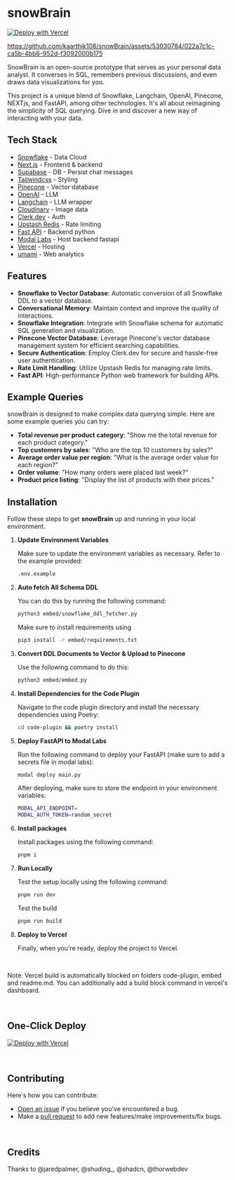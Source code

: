 # snowBrain

[![Deploy with Vercel](https://vercel.com/button)](https://vercel.com/new/clone?repository-url=https://github.com/kaarthik108/snowbrain&project-name=snowbrain&repo-name=snowbrain)



https://github.com/kaarthik108/snowBrain/assets/53030784/022a7c1c-ca5b-4bb6-952d-f3092000b175



SnowBrain is an open-source prototype that serves as your personal data analyst. It converses in SQL, remembers previous discussions, and even draws data visualizations for you.

This project is a unique blend of Snowflake, Langchain, OpenAI, Pinecone, NEXTjs, and FastAPI, among other technologies. It's all about reimagining the simplicity of SQL querying. Dive in and discover a new way of interacting with your data.

## Tech Stack
- [Snowflake](https://www.snowflake.com/) - Data Cloud
- [Next.js](https://nextjs.org/) - Frontend & backend
- [Supabase](https://supabase.com/) - DB - Persist chat messages
- [Tailwindcss](https://tailwindcss.com/) - Styling
- [Pinecone](https://www.pinecone.io/) - Vector database
- [OpenAI](https://www.openai.com/) - LLM
- [Langchain](https://js.langchain.com/docs/) - LLM wrapper
- [Cloudinary](https://cloudinary.com/) - Image data
- [Clerk.dev](https://clerk.dev/) - Auth
- [Upstash Redis](https://upstash.com/) - Rate limiting
- [Fast API](https://fastapi.tiangolo.com/) - Backend python
- [Modal Labs](https://modal.com/) - Host backend fastapi
- [Vercel](https://vercel.com/) - Hosting
- [umami](https://umami.is/) - Web analytics

## Features

- **Snowflake to Vector Database**: Automatic conversion of all Snowflake DDL to a vector database.
- **Conversational Memory**: Maintain context and improve the quality of interactions.
- **Snowflake Integration**: Integrate with Snowflake schema for automatic SQL generation and visualization.
- **Pinecone Vector Database**: Leverage Pinecone's vector database management system for efficient searching capabilities.
- **Secure Authentication**: Employ Clerk.dev for secure and hassle-free user authentication.
- **Rate Limit Handling**: Utilize Upstash Redis for managing rate limits.
- **Fast API**: High-performance Python web framework for building APIs.

## Example Queries

snowBrain is designed to make complex data querying simple. Here are some example queries you can try:

- **Total revenue per product category**: "Show me the total revenue for each product category."
- **Top customers by sales**: "Who are the top 10 customers by sales?"
- **Average order value per region**: "What is the average order value for each region?"
- **Order volume**: "How many orders were placed last week?"
- **Product price listing**: "Display the list of products with their prices."

## Installation

Follow these steps to get **snowBrain** up and running in your local environment.

1. **Update Environment Variables**

    Make sure to update the environment variables as necessary. Refer to the example provided:

    ```bash
    .env.example
    ```

2. **Auto fetch All Schema DDL**

    You can do this by running the following command:

    ```bash
    python3 embed/snowflake_ddl_fetcher.py
    ```
    Make sure to install requirements using 
    ```bash 
    pip3 install -r embed/requirements.txt
    ```

3. **Convert DDL Documents to Vector & Upload to Pinecone**

    Use the following command to do this:

    ```bash
    python3 embed/embed.py
    ```

4. **Install Dependencies for the Code Plugin**

    Navigate to the code plugin directory and install the necessary dependencies using Poetry:

    ```bash
    cd code-plugin && poetry install
    ```

5. **Deploy FastAPI to Modal Labs**

    Run the following command to deploy your FastAPI (make sure to add a secrets file in modal labs):

    ```bash
    modal deploy main.py
    ```

    After deploying, make sure to store the endpoint in your environment variables:

    ```bash
    MODAL_API_ENDPOINT=
    MODAL_AUTH_TOKEN=random_secret
    ```

6. **Install packages**

    Install packages using the following command:

    ```bash
    pnpm i
    ```

7. **Run Locally**

    Test the setup locally using the following command:

    ```bash
    pnpm run dev
    ```
    Test the build
    ```bash
    pnpm run build
    ```

8. **Deploy to Vercel**

    Finally, when you're ready, deploy the project to Vercel.

<br/>

Note: Vercel build is automatically blocked on folders code-plugin, embed and readme.md. You can additionally add a build block command in vercel's dashboard.

<br/>


## One-Click Deploy
[![Deploy with Vercel](https://vercel.com/button)](https://vercel.com/new/clone?repository-url=https://github.com/kaarthik108/snowbrain&project-name=snowbrain&repo-name=snowbrain)

<br/>

## Contributing

Here's how you can contribute:

- [Open an issue](https://github.com/kaarthik108/snowbrain/issues) if you believe you've encountered a bug.
- Make a [pull request](https://github.com/kaarthik108/snowbrain/pulls) to add new features/make improvements/fix bugs.

<br/>

## Credits

Thanks to @jaredpalmer, @shuding_, @shadcn, @thorwebdev